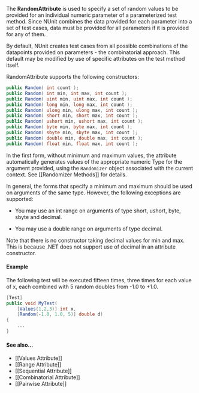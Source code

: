 <p>The <b>RandomAttribute</b> is used to specify a set of random values to be provided
   for an individual numeric parameter of a parameterized test method. Since
   NUnit combines the data provided for each parameter into a set of
   test cases, data must be provided for all parameters if it is
   provided for any of them.
   
<p>By default, NUnit creates test cases from all possible combinations
   of the datapoints provided on parameters - the combinatorial approach.
   This default may be modified by use of specific attributes on the
   test method itself.
   
<p>RandomAttribute supports the following constructors:

```C#
public Random( int count );
public Random( int min, int max, int count );
public Random( uint min, uint max, int count );
public Random( long min, long max, int count );
public Random( ulong min, ulong max, int count );
public Random( short min, short max, int count );
public Random( ushort min, ushort max, int count );
public Random( byte min, byte max, int count );
public Random( sbyte min, sbyte max, int count );
public Random( double min, double max, int count );
public Random( float min, float max, int count );
```

In the first form, without minimum and maximum values, the attribute automatically generates values of the appropriate numeric Type for the argument provided, using the `Randomizer` object associated with the current context. See [[Randomizer Methods]] for details.

In general, the forms that specify a minimum and maximum should be used on arguments of the same type. However, the following exceptions are supported:

* You may use an int range on arguments of type short, ushort, byte, sbyte and decimal.

* You may use a double range on arguments of type decimal.

Note that there is no constructor taking decimal values for min and max. This is because .NET does not support use of decimal in an attribute constructor.
   
#### Example

<p>The following test will be executed fifteen times, three times
for each value of x, each combined with 5 random doubles from -1.0 to +1.0.

```C#
[Test]
public void MyTest(
    [Values(1,2,3)] int x,
    [Random(-1.0, 1.0, 5)] double d)
{
    ...
}
```

#### See also...
 * [[Values Attribute]]
 * [[Range Attribute]]
 * [[Sequential Attribute]]
 * [[Combinatorial Attribute]]
 * [[Pairwise Attribute]]

